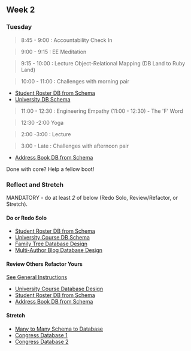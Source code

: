 ## Week 2

### Tuesday

> 8:45 - 9:00 : Accountability Check In
  
> 9:00 - 9:15 : EE Meditation

> 9:15 - 10:00 : Lecture Object-Relational Mapping (DB Land to Ruby Land)

> 10:00 - 11:00 : Challenges with morning pair

* [Student Roster DB from Schema](https://github.com/sea-lions-2014/student-roster-db-from-schema-challenge)
* [University DB Schema]()

> 11:00 - 12:30 : Engineering Empathy (11:00 - 12:30) - The 'F' Word

> 12:30 -2:00 Yoga

> 2:00 -3:00 : Lecture 

> 3:00 - Late : Challenges with afternoon pair

* [Address Book DB from Schema]()

Done with core? Help a fellow boot!

### Reflect and Stretch
MANDATORY - do at least *2* of below (Redo Solo, Review/Refactor, or Stretch).

#### Do or Redo Solo

* [Student Roster DB from Schema]()
* [University Course DB Schema]()
* [Family Tree Database Design]()
* [Multi-Author Blog Database Design]()

#### Review Others Refactor Yours

[See General Instructions](https://github.com/sea-lions-2014/review-others-refactor-yours-challenge)

* [University Course Database Design]()
* [Student Roster DB from Schema]()
* [Address Book DB from Schema]()

#### Stretch

* [Many to Many Schema to Database]()
* [Congress Database 1]()
* [Congress Database 2]()